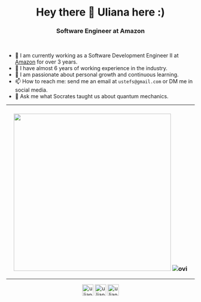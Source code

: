 <h1 align="center">Hey there 👋 Uliana here :) </h1>
<h3 align="center">Software Engineer at Amazon</h3>

&nbsp;

- 🔭 I am currently working as a Software Development Engineer II at [Amazon](https://en.wikipedia.org/wiki/Amazon_(company)) for over 3 years. 
- 💼 I have almost 6 years of working experience in the industry. 
- 🌱 I am passionate about personal growth and continuous learning. 
- 📫 How to reach me: send me an email at `ustefs@gmail.com` or DM me in social media.
- 💬 Ask me what Socrates taught us about quantum mechanics.

---

<h3 align="center">
<a href="https://git.io/streak-stats"><img src="http://github-readme-streak-stats.herokuapp.com?user=UlianaStefanishyna&theme=highcontrast&hide_border=true" width="420" /></a>
<img src="https://github-readme-stats.vercel.app/api/top-langs?username=UlianaStefanishyna&show_icons=true&locale=en&layout=compact&theme=chartreuse-dark" alt="ovi" />
</h3>


---


<p align="center">
<a href="https://twitter.com/uliana_stef" target="blank"><img align="center" src="https://cdn.jsdelivr.net/npm/simple-icons@3.0.1/icons/twitter.svg" alt="uliana_stef" height="30" width="30" /></a>
<a href="https://linkedin.com/in/ulianastefanishyna" target="blank"><img align="center" src="https://cdn.jsdelivr.net/npm/simple-icons@3.0.1/icons/linkedin.svg" alt="ulianastefanishyna" height="30" width="30" /></a>
<a href="https://instagram.com/uliana.stefanishyna" target="blank"><img align="center" src="https://cdn.jsdelivr.net/npm/simple-icons@3.0.1/icons/instagram.svg" alt="uliana.stefanishyna" height="30" width="30" /></a>
</p>

<!--
![Metrics](https://metrics.lecoq.io/UlianaStefanishyna?template=classic&followup=1&isocalendar=1&isocalendar.duration=half-year&config.timezone=Europe%2FDublin&config.animated=true)
**UlianaStefanishyna/UlianaStefanishyna** is a ✨ _special_ ✨ repository because its `README.md` (this file) appears on your GitHub profile.
| ![Uliana's Github Stats](https://github-readme-stats.vercel.app/api?username=UlianaStefanishyna&show_icons=true&theme=gotham&count_private=true) | 
![Ulianas's Wakatime Stats](https://github-readme-stats.vercel.app/api/wakatime?username=UlianaStefanishyna&layout=compact&theme=gotham) |
Here are some ideas to get you started:

- 🔭 I’m currently working on ...
- 🌱 I’m currently learning ...
- 👯 I’m looking to collaborate on ...
- 🤔 I’m looking for help with ...
- 💬 Ask me about ...
- 📫 How to reach me: ...
- 😄 Pronouns: ...
- ⚡ Fun fact: ...
-->
